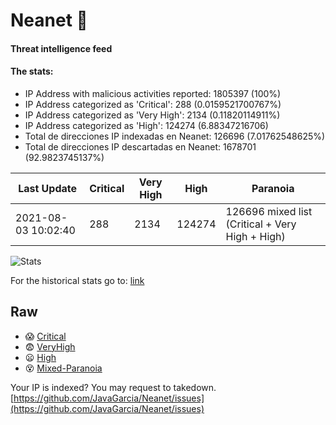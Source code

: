 # Neanet :hocho:
#### Threat intelligence feed
#### The stats:

- IP Address with malicious activities reported: 1805397 (100%)
- IP Address categorized as 'Critical':  288 (0.0159521700767%)
- IP Address categorized as 'Very High':  2134 (0.11820114911%)
- IP Address categorized as 'High':  124274 (6.88347216706)
- Total de direcciones IP indexadas en Neanet:  126696 (7.01762548625%)
- Total de direcciones IP descartadas en Neanet:  1678701 (92.9823745137%)

| Last Update | Critical | Very High | High | Paranoia |
| --- | --- | --- | --- | --- |
| 2021-08-03 10:02:40 | 288 | 2134 | 124274 | 126696 mixed list (Critical + Very High + High)|

![Stats](https://docs.google.com/spreadsheets/d/e/2PACX-1vSnaNMIXVabIpDJjufMlzH7poXnshF3mgd8Is1g9ytUEzVsP5my4Trn8f-xkoLLQ38xpL3HtmUexLo6/pubchart?oid=501124687&format=image)

For the historical stats go to: [link](/stats.csv)
## Raw
- :scream: [Critical](https://raw.githubusercontent.com/JavaGarcia/Neanet/master/blacklists/neanet_critical.txt)
- :fearful: [VeryHigh](https://raw.githubusercontent.com/JavaGarcia/Neanet/master/blacklists/neanet_veryHigh.txtt)
- :frowning: [High](https://raw.githubusercontent.com/JavaGarcia/Neanet/master/blacklists/neanet_high.txt)
- :dizzy_face: [Mixed-Paranoia](https://raw.githubusercontent.com/JavaGarcia/Neanet/master/blacklists/neanet_all.txt)


Your IP is indexed? You may request to takedown. [https://github.com/JavaGarcia/Neanet/issues](https://github.com/JavaGarcia/Neanet/issues)



































































































































































































































































































































































































































































































































































































































































































































































































































































































































































































































































































































































































































































































































































































































































































































































































































































































































































































































































































































































































































































































































































































































































































































































































































































































































































































































































































































































































































































































































































































































































































































































































































































































































































































































































































































































































































































































































































































































































































































































































































































































































































































































































































































































































































































































































































































































































































































































































































































































































































































































































































































































































































































































































































































































































































































































































































































































































































































































































































































































































































































































































































































































































































































































































































































































































































































































































































































































































































































































































































































































































































































































































































































































































































































































































































































































































































































































































































































































































































































































































































































































































































